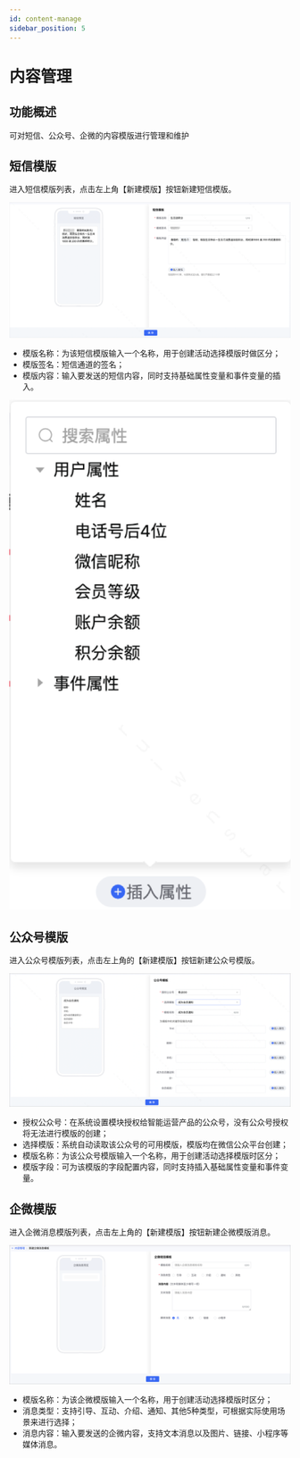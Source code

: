 ```yaml
---
id: content-manage
sidebar_position: 5
---
```


# 内容管理

## 功能概述

可对短信、公众号、企微的内容模版进行管理和维护

## 短信模版

进入短信模版列表，点击左上角【新建模版】按钮新建短信模版。

![图 32](/img/6a95d5f72567d4b7712ff563a626626ffdc58fe7fe5861ac88caa908c2421fa3.png)

- 模版名称：为该短信模版输入一个名称，用于创建活动选择模版时做区分；
- 模版签名：短信通道的签名；
- 模版内容：输入要发送的短信内容，同时支持基础属性变量和事件变量的插入。

![图 33](/img/a2e9c2f60b19c0a8fc8da993831f9195c0bec073265c697e2dd6e541000da91d.png)

## 公众号模版

进入公众号模版列表，点击左上角的【新建模版】按钮新建公众号模版。

![图 34](/img/67bb1c9b3c1b7dc71cd41ad9f62daf8222713a489e8765b1adddb0a0373b4a42.png)

- 授权公众号：在系统设置模块授权给智能运营产品的公众号，没有公众号授权将无法进行模版的创建；
- 选择模版：系统自动读取该公众号的可用模版，模版均在微信公众平台创建；
- 模版名称：为该公众号模版输入一个名称，用于创建活动选择模版时区分；
- 模版字段：可为该模版的字段配置内容，同时支持插入基础属性变量和事件变量。

## 企微模版

进入企微消息模版列表，点击左上角的【新建模版】按钮新建企微模版消息。

![图 35](/img/5261ebf66e9ce0c9dd763bf1dc8603ced0fd986647463ae51257dc9231f0939a.png)

- 模版名称：为该企微模版输入一个名称，用于创建活动选择模版时区分；
- 消息类型：支持引导、互动、介绍、通知、其他5种类型，可根据实际使用场景来进行选择；
- 消息内容：输入要发送的企微内容，支持文本消息以及图片、链接、小程序等媒体消息。
